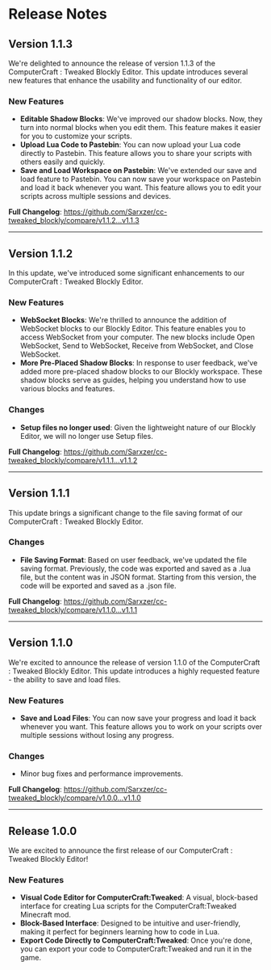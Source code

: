 # Release Notes

## Version 1.1.3

We're delighted to announce the release of version 1.1.3 of the ComputerCraft : Tweaked Blockly Editor. This update introduces several new features that enhance the usability and functionality of our editor.

### New Features
- **Editable Shadow Blocks**: We've improved our shadow blocks. Now, they turn into normal blocks when you edit them. This feature makes it easier for you to customize your scripts.
- **Upload Lua Code to Pastebin**: You can now upload your Lua code directly to Pastebin. This feature allows you to share your scripts with others easily and quickly.
- **Save and Load Workspace on Pastebin**: We've extended our save and load feature to Pastebin. You can now save your workspace on Pastebin and load it back whenever you want. This feature allows you to edit your scripts across multiple sessions and devices.

**Full Changelog**: https://github.com/Sarxzer/cc-tweaked_blockly/compare/v1.1.2...v1.1.3

---

## Version 1.1.2

In this update, we've introduced some significant enhancements to our ComputerCraft : Tweaked Blockly Editor.

### New Features
- **WebSocket Blocks**: We're thrilled to announce the addition of WebSocket blocks to our Blockly Editor. This feature enables you to access WebSocket from your computer. The new blocks include Open WebSocket, Send to WebSocket, Receive from WebSocket, and Close WebSocket.
- **More Pre-Placed Shadow Blocks**: In response to user feedback, we've added more pre-placed shadow blocks to our Blockly workspace. These shadow blocks serve as guides, helping you understand how to use various blocks and features.

### Changes
- **Setup files no longer used**: Given the lightweight nature of our Blockly Editor, we will no longer use Setup files.

**Full Changelog**: https://github.com/Sarxzer/cc-tweaked_blockly/compare/v1.1.1...v1.1.2

---

## Version 1.1.1

This update brings a significant change to the file saving format of our ComputerCraft : Tweaked Blockly Editor.

### Changes
- **File Saving Format**: Based on user feedback, we've updated the file saving format. Previously, the code was exported and saved as a .lua file, but the content was in JSON format. Starting from this version, the code will be exported and saved as a .json file.

**Full Changelog**: https://github.com/Sarxzer/cc-tweaked_blockly/compare/v1.1.0...v1.1.1

---

## Version 1.1.0

We're excited to announce the release of version 1.1.0 of the ComputerCraft : Tweaked Blockly Editor. This update introduces a highly requested feature - the ability to save and load files.

### New Features
- **Save and Load Files**: You can now save your progress and load it back whenever you want. This feature allows you to work on your scripts over multiple sessions without losing any progress.

### Changes
- Minor bug fixes and performance improvements.

**Full Changelog**: https://github.com/Sarxzer/cc-tweaked_blockly/compare/v1.0.0...v1.1.0

---

## Release 1.0.0

We are excited to announce the first release of our ComputerCraft : Tweaked Blockly Editor!

### New Features
- **Visual Code Editor for ComputerCraft:Tweaked**: A visual, block-based interface for creating Lua scripts for the ComputerCraft:Tweaked Minecraft mod.
- **Block-Based Interface**: Designed to be intuitive and user-friendly, making it perfect for beginners learning how to code in Lua.
- **Export Code Directly to ComputerCraft:Tweaked**: Once you're done, you can export your code to ComputerCraft:Tweaked and run it in the game.